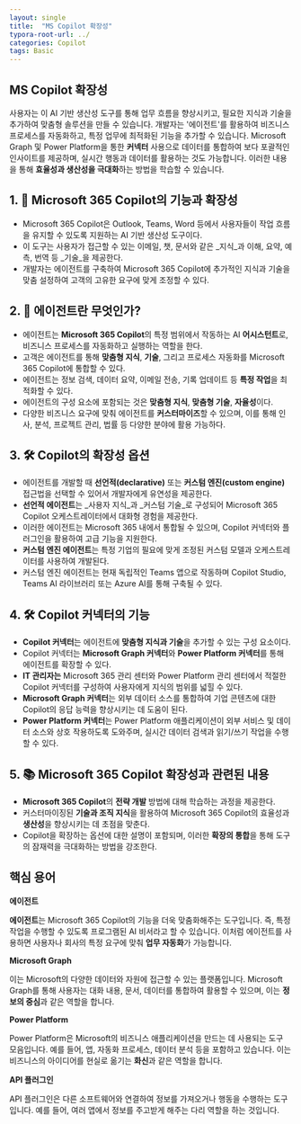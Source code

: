 ```yaml
---
layout: single
title:  "MS Copilot 확장성"
typora-root-url: ../
categories: Copilot
tags: Basic
---
```




## MS Copilot 확장성

사용자는 이 AI 기반 생산성 도구를 통해 업무 흐름을 향상시키고, 필요한 지식과 기술을 추가하여 맞춤형 솔루션을 만들 수 있습니다. 개발자는 '에이전트'를 활용하여 비즈니스 프로세스를 자동화하고, 특정 업무에 최적화된 기능을 추가할 수 있습니다. Microsoft Graph 및 Power Platform을 통한 **커넥터** 사용으로 데이터를 통합하여 보다 포괄적인 인사이트를 제공하며, 실시간 행동과 데이터를 활용하는 것도 가능합니다. 이러한 내용을 통해 **효율성과 생산성을 극대화**하는 방법을 학습할 수 있습니다.



## 1. 🚀 Microsoft 365 Copilot의 기능과 확장성

- Microsoft 365 Copilot은 Outlook, Teams, Word 등에서 사용자들이 작업 흐름을 유지할 수 있도록 지원하는 AI 기반 생산성 도구이다.
- 이 도구는 사용자가 접근할 수 있는 이메일, 챗, 문서와 같은 _지식_과 이해, 요약, 예측, 번역 등 _기술_을 제공한다.
- 개발자는 에이전트를 구축하여 Microsoft 365 Copilot에 추가적인 지식과 기술을 맞춤 설정하여 고객의 고유한 요구에 맞게 조정할 수 있다.



## 2. 🤖 에이전트란 무엇인가?

- 에이전트는 **Microsoft 365 Copilot**의 특정 범위에서 작동하는 AI **어시스턴트**로, 비즈니스 프로세스를 자동화하고 실행하는 역할을 한다. 
- 고객은 에이전트를 통해 **맞춤형 지식**, **기술**, 그리고 프로세스 자동화를 Microsoft 365 Copilot에 통합할 수 있다. 
- 에이전트는 정보 검색, 데이터 요약, 이메일 전송, 기록 업데이트 등 **특정 작업**을 최적화할 수 있다. 
- 에이전트의 구성 요소에 포함되는 것은 **맞춤형 지식**, **맞춤형 기술**, **자율성**이다. 
- 다양한 비즈니스 요구에 맞춰 에이전트를 **커스터마이즈**할 수 있으며, 이를 통해 인사, 분석, 프로젝트 관리, 법률 등 다양한 분야에 활용 가능하다. 



## 3. 🛠️ Copilot의 확장성 옵션

- 에이전트를 개발할 때 **선언적(declarative)** 또는 **커스텀 엔진(custom engine)** 접근법을 선택할 수 있어서 개발자에게 유연성을 제공한다.
- **선언적 에이전트**는 _사용자 지식_과 _커스텀 기술_로 구성되어 Microsoft 365 Copilot 오케스트레이터에서 대화형 경험을 제공한다.
- 이러한 에이전트는 Microsoft 365 내에서 통합될 수 있으며, Copilot 커넥터와 플러그인을 활용하여 고급 기능을 지원한다.
- **커스텀 엔진 에이전트**는 특정 기업의 필요에 맞게 조정된 커스텀 모델과 오케스트레이터를 사용하여 개발된다.
- 커스텀 엔진 에이전트는 현재 독립적인 Teams 앱으로 작동하며 Copilot Studio, Teams AI 라이브러리 또는 Azure AI를 통해 구축될 수 있다.



## 4. 🛠️ Copilot 커넥터의 기능

- **Copilot 커넥터**는 에이전트에 **맞춤형 지식과 기술**을 추가할 수 있는 구성 요소이다.
- Copilot 커넥터는 **Microsoft Graph 커넥터**와 **Power Platform 커넥터**를 통해 에이전트를 확장할 수 있다.
- **IT 관리자는** Microsoft 365 관리 센터와 Power Platform 관리 센터에서 적절한 Copilot 커넥터를 구성하여 사용자에게 지식의 범위를 넓힐 수 있다.
- **Microsoft Graph 커넥터**는 외부 데이터 소스를 통합하여 기업 콘텐츠에 대한 Copilot의 응답 능력을 향상시키는 데 도움이 된다.
- **Power Platform 커넥터**는 Power Platform 애플리케이션이 외부 서비스 및 데이터 소스와 상호 작용하도록 도와주며, 실시간 데이터 검색과 읽기/쓰기 작업을 수행할 수 있다.



## 5. 📚 Microsoft 365 Copilot 확장성과 관련된 내용

- **Microsoft 365 Copilot**의 **전략 개발** 방법에 대해 학습하는 과정을 제공한다.
- 커스터마이징된 **기술과 조직 지식**을 활용하여 Microsoft 365 Copilot의 효율성과 **생산성**을 향상시키는 데 초점을 맞춘다.
- Copilot을 확장하는 옵션에 대한 설명이 포함되며, 이러한 **확장의 통합**을 통해 도구의 잠재력을 극대화하는 방법을 강조한다.



## 핵심 용어

**에이전트**

**에이전트**는 Microsoft 365 Copilot의 기능을 더욱 맞춤화해주는 도구입니다. 즉, 특정 작업을 수행할 수 있도록 프로그램된 AI 비서라고 할 수 있습니다. 이처럼 에이전트를 사용하면 사용자나 회사의 특정 요구에 맞춰 **업무 자동화**가 가능합니다.

**Microsoft Graph**

이는 Microsoft의 다양한 데이터와 자원에 접근할 수 있는 플랫폼입니다. Microsoft Graph를 통해 사용자는 대화 내용, 문서, 데이터를 통합하여 활용할 수 있으며, 이는 **정보의 중심**과 같은 역할을 합니다.

**Power Platform**

Power Platform은 Microsoft의 비즈니스 애플리케이션을 만드는 데 사용되는 도구 모음입니다. 예를 들어, 앱, 자동화 프로세스, 데이터 분석 등을 포함하고 있습니다. 이는 비즈니스의 아이디어를 현실로 옮기는 **화신**과 같은 역할을 합니다.

**API 플러그인**

API 플러그인은 다른 소프트웨어와 연결하여 정보를 가져오거나 행동을 수행하는 도구입니다. 예를 들어, 여러 앱에서 정보를 주고받게 해주는 다리 역할을 하는 것입니다.
